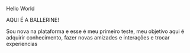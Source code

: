 Hello World 

AQUI É A BALLERINE!

Sou nova na plataforma e esse é meu primeiro teste, meu objetivo aqui é adquirir conhecimento, fazer novas amizades e interações e trocar experiencias 
